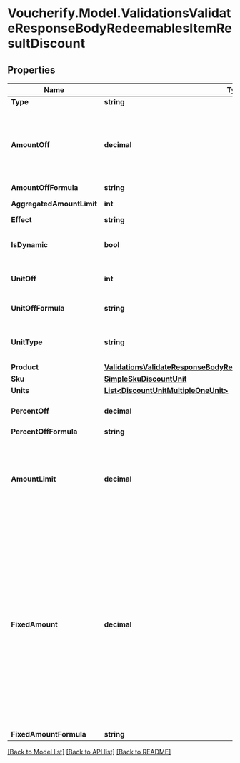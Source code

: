 # Voucherify.Model.ValidationsValidateResponseBodyRedeemablesItemResultDiscount

## Properties

Name | Type | Description | Notes
------------ | ------------- | ------------- | -------------
**Type** | **string** |  | [optional] 
**AmountOff** | **decimal** | Amount taken off the subtotal of a price. Value is multiplied by 100 to precisely represent 2 decimal places. For example, a $10 discount is written as 1000. | [optional] 
**AmountOffFormula** | **string** |  | [optional] 
**AggregatedAmountLimit** | **int** | Maximum discount amount per order. | [optional] 
**Effect** | **string** |  | [optional] 
**IsDynamic** | **bool** | Flag indicating whether the discount was calculated using a formula. | [optional] 
**UnitOff** | **int** | Number of units to be granted a full value discount. | [optional] 
**UnitOffFormula** | **string** | Formula used to calculate the number of units. | [optional] 
**UnitType** | **string** | The product deemed as free, chosen from product inventory (e.g. time, items). | [optional] 
**Product** | [**ValidationsValidateResponseBodyRedeemablesItemResultDiscountProduct**](ValidationsValidateResponseBodyRedeemablesItemResultDiscountProduct.md) |  | [optional] 
**Sku** | [**SimpleSkuDiscountUnit**](SimpleSkuDiscountUnit.md) |  | [optional] 
**Units** | [**List&lt;DiscountUnitMultipleOneUnit&gt;**](DiscountUnitMultipleOneUnit.md) |  | [optional] 
**PercentOff** | **decimal** | The percent discount that the customer will receive. | [optional] 
**PercentOffFormula** | **string** |  | [optional] 
**AmountLimit** | **decimal** | Upper limit allowed to be applied as a discount. Value is multiplied by 100 to precisely represent 2 decimal places. For example, a $6 maximum discount is written as 600. | [optional] 
**FixedAmount** | **decimal** | Sets a fixed value for an order total or the item price. The value is multiplied by 100 to precisely represent 2 decimal places. For example, a $10 discount is written as 1000. If the fixed amount is calculated by the formula, i.e. the &#x60;fixed_amount_formula&#x60; parameter is present in the fixed amount definition, this value becomes the **fallback value**. As a result, if the formula cannot be calculated due to missing metadata, for example, this value will be used as the fixed value. | [optional] 
**FixedAmountFormula** | **string** |  | [optional] 

[[Back to Model list]](../../README.md#documentation-for-models) [[Back to API list]](../../README.md#documentation-for-api-endpoints) [[Back to README]](../../README.md)

